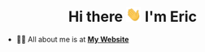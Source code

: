 <h1 align="center">Hi there <img src="https://raw.githubusercontent.com/ABSphreak/ABSphreak/master/gifs/Hi.gif" width="30px"> I'm Eric</h1>

- 🙋‍♂️ All about me is at **[My Website](https://erickillian.github.io)**

<!--
**erickillian/erickillian** is a ✨ _special_ ✨ repository because its `README.md` (this file) appears on your GitHub profile.

Here are some ideas to get you started:

- 🔭 I’m currently working on ...
- 🌱 I’m currently learning ...
- 👯 I’m looking to collaborate on ...
- 🤔 I’m looking for help with ...
- 💬 Ask me about ...
- 📫 How to reach me: ...
- 😄 Pronouns: ...
- ⚡ Fun fact: ...
-->
